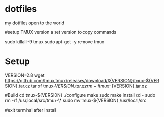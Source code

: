 # dotfiles
my dotfiles open to the world


#setup TMUX version a set version to copy commands

sudo killall -9 tmux
sudo apt-get -y remove tmux

# Setup 
VERSION=2.8
wget https://github.com/tmux/tmux/releases/download/${VERSION}/tmux-${VERSION}.tar.gz
tar xf tmux-${VERSION}.tar.gz
rm -f tmux-${VERSION}.tar.gz

#Build
cd tmux-${VERSION}
./configure
make
sudo make install
cd -
sudo rm -rf /usr/local/src/tmux-\*
sudo mv tmux-${VERSION} /usr/local/src


#exit terminal after install 
